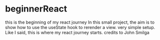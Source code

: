 # beginnerReact
this is the beginning of my react journey
In this small project, the aim is to show how to use the useState hook to rerender a view.
very simple setup. Like I said, this is where my react journey starts.
credits to John Smilga
